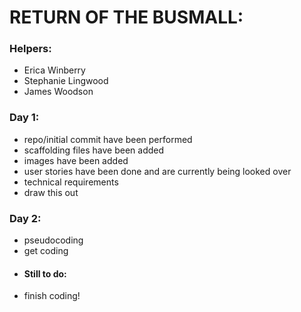 # RETURN OF THE BUSMALL:

### Helpers:
* Erica Winberry
* Stephanie Lingwood
* James Woodson

### Day 1:
* repo/initial commit have been performed
* scaffolding files have been added
* images have been added
* user stories have been done and are currently being looked over
* technical requirements
* draw this out

### Day 2:
* pseudocoding
* get coding
* #### Still to do:
* finish coding!
